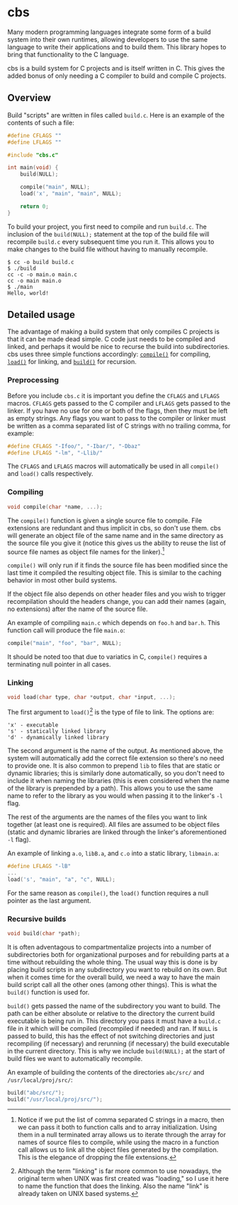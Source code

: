 # cbs

Many modern programming languages integrate some form of a build system into their own runtimes, allowing developers to use the same language to write their applications and to build them. This library hopes to bring that functionality to the C language.

cbs is a build system for C projects and is itself written in C. This gives the added bonus of only needing a C compiler to build and compile C projects.

## Overview

Build "scripts" are written in files called `build.c`. Here is an example of the contents of such a file:

```c
#define CFLAGS ""
#define LFLAGS ""

#include "cbs.c"

int main(void) {
	build(NULL);

	compile("main", NULL);
	load('x', "main", "main", NULL);

	return 0;
}
```

To build your project, you first need to compile and run `build.c`. The inclusion of the `build(NULL);` statement at the top of the build file will recompile `build.c` every subsequent time you run it. This allows you to make changes to the build file without having to manually recompile.

```console
$ cc -o build build.c
$ ./build
cc -c -o main.o main.c                                                                                                                   
cc -o main main.o
$ ./main
Hello, world!
```

## Detailed usage

The advantage of making a build system that only compiles C projects is that it can be made dead simple. C code just needs to be compiled and linked, and perhaps it would be nice to recurse the build into subdirectories. cbs uses three simple functions accordingly: [`compile()`](#compiling) for compiling, [`load()`](#linking) for linking, and [`build()`](#recursive-builds) for recursion.

### Preprocessing

Before you include `cbs.c` it is important you define the `CFLAGS` and `LFLAGS` macros. `CFLAGS` gets passed to the C compiler and `LFLAGS` gets passed to the linker. If you have no use for one or both of the flags, then they must be left as empty strings. Any flags you want to pass to the compiler or linker must be written as a comma separated list of C strings with no trailing comma, for example:

```c
#define CFLAGS "-Ifoo/", "-Ibar/", "-Dbaz"
#define LFLAGS "-lm", "-Llib/"
```

The `CFLAGS` and `LFLAGS` macros will automatically be used in all `compile()` and `load()` calls respectively.

### Compiling

```c
void compile(char *name, ...);
```

The `compile()` function is given a single source file to compile. File extensions are redundant and thus implicit in cbs, so don't use them. cbs will generate an object file of the same name and in the same directory as the source file you give it (notice this gives us the ability to reuse the list of source file names as object file names for the linker).[^1]

[^1]: Notice if we put the list of comma separated C strings in a macro, then we can pass it both to function calls and to array initialization. Using them in a null terminated array allows us to iterate through the array for names of source files to compile, while using the macro in a function call allows us to link all the object files generated by the compilation. This is the elegance of dropping the file extensions.

`compile()` will only run if it finds the source file has been modified since the last time it compiled the resulting object file. This is similar to the caching behavior in most other build systems.

If the object file also depends on other header files and you wish to trigger recompilation should the headers change, you can add their names (again, no extensions) after the name of the source file.

An example of compiling `main.c` which depends on `foo.h` and `bar.h`. This function call will produce the file `main.o`:

```c
compile("main", "foo", "bar", NULL);
```

It should be noted too that due to variatics in C, `compile()` requires a terminating null pointer in all cases.

### Linking

```c
void load(char type, char *output, char *input, ...);
```

The first argument to `load()`[^2] is the type of file to link. The options are:

[^2]: Although the term "linking" is far more common to use nowadays, the original term when UNIX was first created was "loading," so I use it here to name the function that does the linking. Also the name "link" is already taken on UNIX based systems.

```
'x' - executable
's' - statically linked library
'd' - dynamically linked library
```

The second argument is the name of the output. As mentioned above, the system will automatically add the correct file extension so there's no need to provide one. It is also common to prepend `lib` to files that are static or dynamic libraries; this is similarly done automatically, so you don't need to include it when naming the libraries (this is even considered when the name of the library is prepended by a path). This allows you to use the same name to refer to the library as you would when passing it to the linker's `-l` flag.

The rest of the arguments are the names of the files you want to link together (at least one is required). All files are assumed to be object files (static and dynamic libraries are linked through the linker's aforementioned `-l` flag).

An example of linking `a.o`, `libB.a`, and `c.o` into a static library, `libmain.a`:

```c
#define LFLAGS "-lB"
...
load('s', "main", "a", "c", NULL);
```

For the same reason as `compile()`, the `load()` function requires a null pointer as the last argument.

### Recursive builds

```c
void build(char *path);
```

It is often adventagous to compartmentalize projects into a number of subdirectories both for organizational purposes and for rebuilding parts at a time without rebuilding the whole thing. The usual way this is done is by placing build scripts in any subdirectory you want to rebuild on its own. But when it comes time for the overall build, we need a way to have the main build script call all the other ones (among other things). This is what the `build()` function is used for.

`build()` gets passed the name of the subdirectory you want to build. The path can be either absolute or relative to the directory the current build executable is being run in. This directory you pass it must have a `build.c` file in it which will be compiled (recompiled if needed) and ran. If `NULL` is passed to build, this has the effect of not switching directories and just recompiling (if necessary) and rerunning (if necessary) the build executable in the current directory. This is why we include `build(NULL);` at the start of build files we want to automatically recompile.

An example of building the contents of the directories `abc/src/` and `/usr/local/proj/src/`:

```c
build("abc/src/");
build("/usr/local/proj/src/");
```
